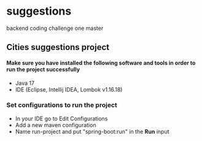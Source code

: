 # suggestions
backend coding challenge one master

## Cities suggestions project

#### Make sure you have installed the following software and tools in order to run the project successfully

- Java 17
- IDE (Eclipse, Intellij IDEA, Lombok v1.16.18)

### Set configurations to run the project

- In your IDE go to Edit Configurations
- Add a new maven configuration
- Name run-project and put "spring-boot:run" in the **Run** input

